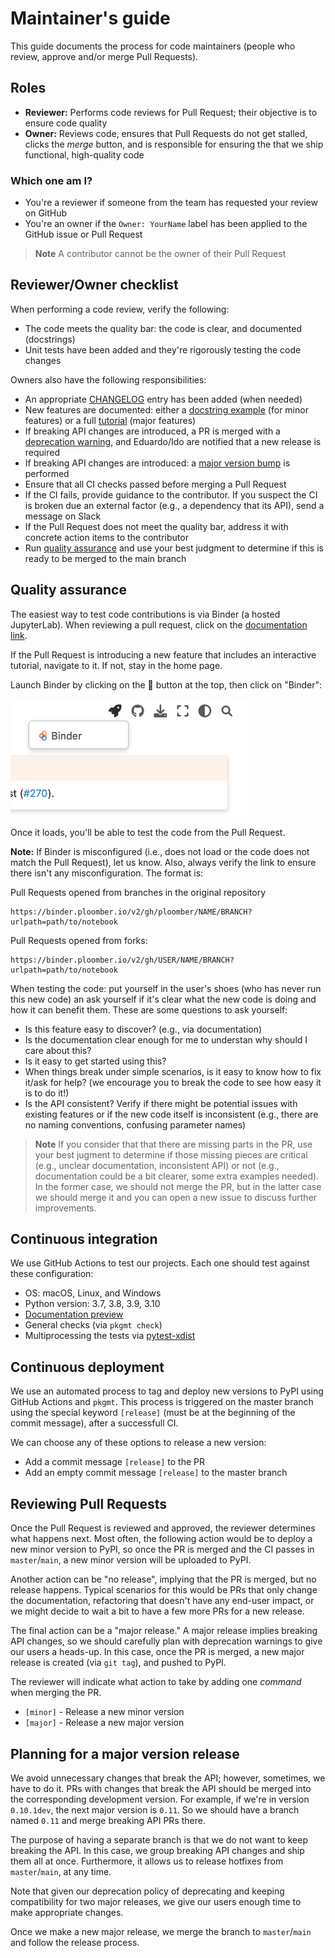 # Maintainer's guide

This guide documents the process for code maintainers (people who review, approve and/or merge Pull Requests).

## Roles

- **Reviewer:** Performs code reviews for Pull Request; their objective is to ensure code quality
- **Owner:** Reviews code, ensures that Pull Requests do not get stalled, clicks the  *merge* button, and is responsible for ensuring the that we ship functional, high-quality code
### Which one am I?

- You're a reviewer if someone from the team has requested your review on GitHub
- You're an owner if the `Owner: YourName` label has been applied to the GitHub issue or Pull Request

> **Note**
> A contributor cannot be the owner of their Pull Request

## Reviewer/Owner checklist

When performing a code review, verify the following:

- The code meets the quality bar: the code is clear, and documented (docstrings)
- Unit tests have been added and they're rigorously testing the code changes

Owners also have the following responsibilities:

- An appropriate [CHANGELOG](CONTRIBUTING.md#changelog) entry has been added (when needed)
- New features are documented: either a [docstring example](https://sklearn-evaluation.ploomber.io/en/latest/api/plot.html#confusionmatrix) (for minor features) or a full [tutorial](https://jupysql.ploomber.io/en/latest/integrations/duckdb.html) (major features)
- If breaking API changes are introduced, a PR is merged with a [deprecation warning](CONTRIBUTING.md#maintaining-backwards-compatibility), and Eduardo/Ido are notified that a new release is required
- If breaking API changes are introduced: a [major version bump](CONTRIBUTING.md#maintaining-backwards-compatibility) is performed
- Ensure that all CI checks passed before merging a Pull Request
- If the CI fails, provide guidance to the contributor. If you suspect the CI is broken due an external factor (e.g., a dependency that its API), send a message on Slack
- If the Pull Request does not meet the quality bar, address it with concrete action items to the contributor
- Run [quality assurance](#quality-assurance) and use your best judgment to determine if this is ready to be merged to the main branch

## Quality assurance

The easiest way to test code contributions is via Binder (a hosted JupyterLab). When
reviewing a pull request, click on the [documentation link](documentation/README.md#previewing-docs).

If the Pull Request is introducing a new feature that includes an interactive
tutorial, navigate to it. If not, stay in the home page.

Launch Binder by clicking on the 🚀 button at the top, then click on "Binder":

![binder button](documentation/assets/binder-button.png)

Once it loads, you'll be able to test the code from the Pull Request.


**Note:** If Binder is misconfigured (i.e., does not load or the code does not match the Pull Request), let us know. Also, always verify the link to ensure there isn't any misconfiguration. The format is:

Pull Requests opened from branches in the original repository

```
https://binder.ploomber.io/v2/gh/ploomber/NAME/BRANCH?urlpath=path/to/notebook
```

Pull Requests opened from forks:

```
https://binder.ploomber.io/v2/gh/USER/NAME/BRANCH?urlpath=path/to/notebook
```

When testing the code: put yourself in the user's shoes (who has never run this new code) an ask yourself if it's clear what the new code is doing and how it can benefit them. These are some questions to ask yourself:

- Is this feature easy to discover? (e.g., via documentation)
- Is the documentation clear enough for me to understan why should I care about this?
- Is it easy to get started using this?
- When things break under simple scenarios, is it easy to know how to fix it/ask for help? (we encourage you to break the code to see how easy it is to do it!)
- Is the API consistent? Verify if there might be potential issues with existing features or if the new code itself is inconsistent (e.g., there are no naming conventions, confusing parameter names) 

> **Note**
> If you consider that that there are missing parts in the PR, 
> use your best jugment to determine if those missing pieces are critical (e.g., unclear
> documentation, inconsistent API) or not (e.g., documentation could be a bit clearer,
> some extra examples needed). In the former case, we should not merge the PR, but in
> the latter case we should merge it and you can open a new issue to discuss further
> improvements.

## Continuous integration

We use GitHub Actions to test our projects. Each one should test against these configuration:

- OS: macOS, Linux, and Windows
- Python version: 3.7, 3.8, 3.9, 3.10
- [Documentation preview](https://github.com/readthedocs/actions/tree/v1/preview)
- General checks (via `pkgmt check`)
- Multiprocessing the tests via [pytest-xdist](https://github.com/pytest-dev/pytest-xdist)

## Continuous deployment

We use an automated process to tag and deploy new versions to PyPI using GitHub Actions and `pkgmt`. This process is triggered on the master branch
using the special keyword `[release]` (must be at the beginning of the commit message), after a successfull CI.

We can choose any of these options to release a new version:

- Add a commit message `[release]` to the PR
- Add an empty commit message `[release]` to the master branch

## Reviewing Pull Requests

Once the Pull Request is reviewed and approved, the reviewer determines
what happens next. Most often, the following action would be to deploy a new minor version
to PyPI, so once the PR is merged and the CI passes in `master`/`main`, a new minor version will be uploaded to PyPI.

Another action can be "no release", implying that the PR is merged, but no release
happens. Typical scenarios for this would be PRs that only change the documentation,
refactoring that doesn't have any end-user impact, or we might decide to wait a bit to
have a few more PRs for a new release.

The final action can be a "major release." A major release implies breaking API changes,
so we should carefully plan with deprecation warnings to give our users
a heads-up. In this case, once the PR is merged, a new major release is created (via `git tag`), and pushed to PyPI.

The reviewer will indicate what action to take by adding one *command* when merging
the PR.

- `[minor]` - Release a new minor version
- `[major]` - Release a new major version

## Planning for a major version release

We avoid unnecessary changes that break the API; however, sometimes, we have to do it.
PRs with changes that break the API should be merged into the corresponding development
version. For example, if we're in version `0.10.1dev`, the next major version is
`0.11`. So we should have a branch named `0.11` and merge breaking API PRs there.

The purpose of having a separate branch is that we do not want to keep breaking the  API. In this case, we group breaking API changes and ship them all at once. Furthermore, it allows us to release hotfixes from `master`/`main`, at any
time.

Note that given our deprecation policy of deprecating and keeping
compatibility for two major releases, we give our users enough time to make appropriate
changes.

Once we make a new major release, we merge the branch to `master`/`main` and follow the
release process.

